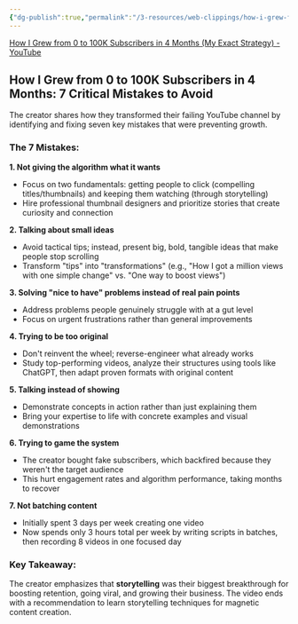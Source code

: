 ```yaml
---
{"dg-publish":true,"permalink":"/3-resources/web-clippings/how-i-grew-from-0-to-100-k-subscribers-in-4-months-7-critical-mistakes-to-avoid/","title":"How I Grew from 0 to 100K Subscribers in 4 Months - 7 Critical Mistakes to Avoid","tags":["🌱_Processing"],"updated":"2025-10-18T23:14:16.873-07:00"}
---
```



[How I Grew from 0 to 100K Subscribers in 4 Months (My Exact Strategy) - YouTube](https://www.youtube.com/watch?v=VtuBgUt94nA)

## How I Grew from 0 to 100K Subscribers in 4 Months: 7 Critical Mistakes to Avoid

The creator shares how they transformed their failing YouTube channel by identifying and fixing seven key mistakes that were preventing growth.

### The 7 Mistakes:

**1. Not giving the algorithm what it wants**

- Focus on two fundamentals: getting people to click (compelling titles/thumbnails) and keeping them watching (through storytelling)
- Hire professional thumbnail designers and prioritize stories that create curiosity and connection

**2. Talking about small ideas**

- Avoid tactical tips; instead, present big, bold, tangible ideas that make people stop scrolling
- Transform "tips" into "transformations" (e.g., "How I got a million views with one simple change" vs. "One way to boost views")

**3. Solving "nice to have" problems instead of real pain points**

- Address problems people genuinely struggle with at a gut level
- Focus on urgent frustrations rather than general improvements

**4. Trying to be too original**

- Don't reinvent the wheel; reverse-engineer what already works
- Study top-performing videos, analyze their structures using tools like ChatGPT, then adapt proven formats with original content

**5. Talking instead of showing**

- Demonstrate concepts in action rather than just explaining them
- Bring your expertise to life with concrete examples and visual demonstrations

**6. Trying to game the system**

- The creator bought fake subscribers, which backfired because they weren't the target audience
- This hurt engagement rates and algorithm performance, taking months to recover

**7. Not batching content**

- Initially spent 3 days per week creating one video
- Now spends only 3 hours total per week by writing scripts in batches, then recording 8 videos in one focused day

### Key Takeaway:

The creator emphasizes that **storytelling** was their biggest breakthrough for boosting retention, going viral, and growing their business. The video ends with a recommendation to learn storytelling techniques for magnetic content creation.